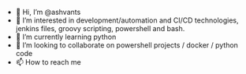 - 👋 Hi, I’m @ashvants
- 👀 I’m interested in development/automation and CI/CD technologies, jenkins files, groovy scripting, powershell and bash.
- 🌱 I’m currently learning python
- 💞️ I’m looking to collaborate on powershell projects / docker / python code
- 📫 How to reach me

<!---
ashvants/ashvants is a ✨ special ✨ repository because its `README.md` (this file) appears on your GitHub profile.
You can click the Preview link to take a look at your changes.
--->
